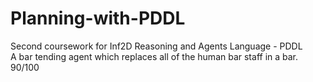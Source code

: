 # Planning-with-PDDL
Second coursework for Inf2D Reasoning and Agents
Language - PDDL  
A bar tending agent which replaces all of the human bar staff in a bar.  
90/100
